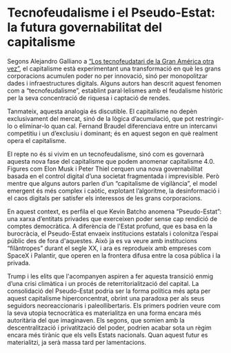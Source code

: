 <!--
tags: [ "pseudo-state", "trump", "capitalism", "ai-assisted summary" ]
date_created: "2025-02-14T12:39:00+01:00"
image: /static/images/TrumpMileiMusk.jpg
description: "El capitalisme evoluciona cap a una nova fase on les grans corporacions acumulen poder mitjançant el control de dades i infraestructures digitals. Aquest capitalisme 4.0 planteja reptes de governabilitat, donant lloc al concepte de Pseudo-Estat: una xarxa de corporacions privades que exerceixen poder sense rendició de comptes democràtica. La gestió d'aquesta transició, en un context de crisi climàtica i reterritorialització del capital, podria consolidar una forma autoritària política adaptada a un capitalisme hiperconcentrat, desafiant les expectatives dels seguidors de Musk i Trump."
-->

# Tecnofeudalisme i el Pseudo-Estat: la futura governabilitat del capitalisme

Segons Alejandro Galliano a [“Los tecnofeudatari de la Gran América otra vez”](https://revistasupernova.com/nota/los-tecnofeudatari-de-la-gran-america-otra-vez), el capitalisme està experimentant una transformació en què les grans corporacions acumulen poder no per innovació, sinó per monopolitzar dades i infraestructures digitals. Alguns autors han descrit aquest fenomen com a “tecnofeudalisme”, establint paral·lelismes amb el feudalisme històric per la seva concentració de riquesa i captació de rendes.

Tanmateix, aquesta analogia és discutible. El capitalisme no depèn exclusivament del mercat, sinó de la lògica d’acumulació, que pot restringir-lo o eliminar-lo quan cal. Fernand Braudel diferenciava entre un intercanvi competitiu i un d’exclusiu i dominant; és en aquest segon en què realment opera el capitalisme.

El repte no és si vivim en un tecnofeudalisme, sinó com es governarà aquesta nova fase del capitalisme que podem anomenar capitalisme 4.0. Figures com Elon Musk i Peter Thiel cerquen una nova governabilitat basada en el control digital d’una societat fragmentada i imprevisible. Però mentre que alguns autors parlen d’un “capitalisme de vigilància”, el model emergent és més complex i caòtic, explotant l’algoritme, la desinformació i el caos digitals per satisfer els interessos de les grans corporacions.

En aquest context, es perfila el que Kevin Batcho anomena “Pseudo-Estat”: una xarxa d’entitats privades que exerceixen poder sense cap rendició de comptes democràtica. A diferència de l'Estat profund, que es basa en la burocràcia, el Pseudo-Estat envaeix institucions estatals i colonitza l’espai públic des de fora d'aquestes. Això ja es va veure amb institucions “filàntropes” durant el segle XX, i ara es reprodueix amb empreses com SpaceX i Palantir, que operen en la frontera difusa entre la cosa pública i la privada.

Trump i les elits que l'acompanyen aspiren a fer aquesta transició enmig d’una crisi climàtica i un procés de reterritorialització del capital. La consolidació del Pseudo-Estat podria ser la forma política més apta per aquest capitalisme hiperconcentrat, obrint una paradoxa per als seus seguidors neoreaccionaris i paleollibertaris. Els primers podrien veure com la seva utopia tecnocràtica es materialitza en una forma encara més autoritària del que imaginaven. Els segons, que somien amb la descentralització i privatització del poder, podrien acabar sota un règim encara més tirànic que els vells Estats nacionals. Quan aquest futur es materialitzi, ja serà massa tard per lamentacions.
